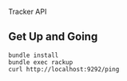 Tracker API

## Get Up and Going

```
bundle install
bundle exec rackup
curl http://localhost:9292/ping
```


